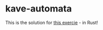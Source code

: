 # kave-automata
This is the solution for [this exercie](https://loma.info.hu/index.php/programozas/programozas-feladatok/146-kaveautomata) - in Rust!
